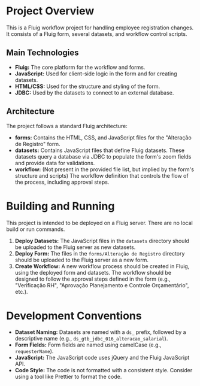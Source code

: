 # Project Overview

This is a Fluig workflow project for handling employee registration changes. It consists of a Fluig form, several datasets, and workflow control scripts.

## Main Technologies

*   **Fluig:** The core platform for the workflow and forms.
*   **JavaScript:** Used for client-side logic in the form and for creating datasets.
*   **HTML/CSS:** Used for the structure and styling of the form.
*   **JDBC:** Used by the datasets to connect to an external database.

## Architecture

The project follows a standard Fluig architecture:

*   **forms:** Contains the HTML, CSS, and JavaScript files for the "Alteração de Registro" form.
*   **datasets:** Contains JavaScript files that define Fluig datasets. These datasets query a database via JDBC to populate the form's zoom fields and provide data for validations.
*   **workflow:** (Not present in the provided file list, but implied by the form's structure and scripts) The workflow definition that controls the flow of the process, including approval steps.

# Building and Running

This project is intended to be deployed on a Fluig server. There are no local build or run commands.

1.  **Deploy Datasets:** The JavaScript files in the `datasets` directory should be uploaded to the Fluig server as new datasets.
2.  **Deploy Form:** The files in the `forms/Alteração de Registro` directory should be uploaded to the Fluig server as a new form.
3.  **Create Workflow:** A new workflow process should be created in Fluig, using the deployed form and datasets. The workflow should be designed to follow the approval steps defined in the form (e.g., "Verificação RH", "Aprovação Planejamento e Controle Orçamentário", etc.).

# Development Conventions

*   **Dataset Naming:** Datasets are named with a `ds_` prefix, followed by a descriptive name (e.g., `ds_gtb_jdbc_016_alteracao_salarial`).
*   **Form Fields:** Form fields are named using camelCase (e.g., `requesterName`).
*   **JavaScript:** The JavaScript code uses jQuery and the Fluig JavaScript API.
*   **Code Style:** The code is not formatted with a consistent style. Consider using a tool like Prettier to format the code.
